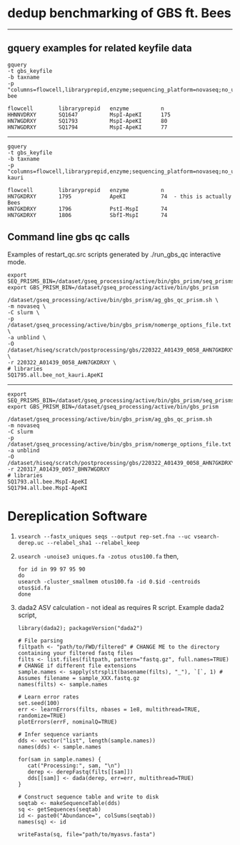 # dedup benchmarking of GBS ft. Bees

---
## gquery examples for related keyfile data
```
gquery
-t gbs_keyfile
-b taxname
-p "columns=flowcell,libraryprepid,enzyme;sequencing_platform=novaseq;no_unpivot;group"
bee
```
```
flowcell        libraryprepid   enzyme          n
HHNNVDRXY       SQ1647          MspI-ApeKI      175
HN7WGDRXY       SQ1793          MspI-ApeKI      80
HN7WGDRXY       SQ1794          MspI-ApeKI      77
```
---
```
gquery
-t gbs_keyfile
-b taxname
-p "columns=flowcell,libraryprepid,enzyme;sequencing_platform=novaseq;no_unpivot;group"
kauri
```
```
flowcell        libraryprepid   enzyme          n
HN7GKDRXY       1795            ApeKI           74  - this is actually Bees
HN7GKDRXY       1796            PstI-MspI       74
HN7GKDRXY       1806            SbfI-MspI       74
```
## Command line gbs qc calls

Examples of restart_qc.src scripts generated by ./run_gbs_qc interactive mode.
```
export SEQ_PRISMS_BIN=/dataset/gseq_processing/active/bin/gbs_prism/seq_prisms
export GBS_PRISM_BIN=/dataset/gseq_processing/active/bin/gbs_prism

/dataset/gseq_processing/active/bin/gbs_prism/ag_gbs_qc_prism.sh \
-m novaseq \
-C slurm \
-p /dataset/gseq_processing/active/bin/gbs_prism/nomerge_options_file.txt \
-a unblind \
-O /dataset/hiseq/scratch/postprocessing/gbs/220322_A01439_0058_AHN7GKDRXY \
-r 220322_A01439_0058_AHN7GKDRXY \
# libraries
SQ1795.all.bee_not_kauri.ApeKI
```
---
```
export SEQ_PRISMS_BIN=/dataset/gseq_processing/active/bin/gbs_prism/seq_prisms
export GBS_PRISM_BIN=/dataset/gseq_processing/active/bin/gbs_prism

/dataset/gseq_processing/active/bin/gbs_prism/ag_gbs_qc_prism.sh 
-m novaseq 
-C slurm 
-p /dataset/gseq_processing/active/bin/gbs_prism/nomerge_options_file.txt 
-a unblind 
-O /dataset/hiseq/scratch/postprocessing/gbs/220322_A01439_0058_AHN7GKDRXY 
-r 220317_A01439_0057_BHN7WGDRXY 
# libraries
SQ1793.all.bee.MspI-ApeKI 
SQ1794.all.bee.MspI-ApeKI
```

# Dereplication Software

1. `vsearch --fastx_uniques seqs --output rep-set.fna --uc vsearch-derep.uc --relabel_sha1 --relabel_keep`


2. `usearch -unoise3 uniques.fa -zotus otus100.fa`
    then,
    ```
   for id in 99 97 95 90
   do
   usearch -cluster_smallmem otus100.fa -id 0.$id -centroids otus$id.fa
   done
   ```
   
3. dada2 ASV calculation - not ideal as requires R script.
    Example dada2 script,
    ```
    library(dada2); packageVersion("dada2")
    
    # File parsing
    filtpath <- "path/to/FWD/filtered" # CHANGE ME to the directory containing your filtered fastq files
    filts <- list.files(filtpath, pattern="fastq.gz", full.names=TRUE) # CHANGE if different file extensions
    sample.names <- sapply(strsplit(basename(filts), "_"), `[`, 1) # Assumes filename = sample_XXX.fastq.gz
    names(filts) <- sample.names
    
    # Learn error rates
    set.seed(100)
    err <- learnErrors(filts, nbases = 1e8, multithread=TRUE, randomize=TRUE)
    plotErrors(errF, nominalQ=TRUE)
   
    # Infer sequence variants
    dds <- vector("list", length(sample.names))
    names(dds) <- sample.names
   
    for(sam in sample.names) {
       cat("Processing:", sam, "\n")
       derep <- derepFastq(filts[[sam]])
       dds[[sam]] <- dada(derep, err=err, multithread=TRUE)
    }
    
    # Construct sequence table and write to disk
    seqtab <- makeSequenceTable(dds)
    sq <- getSequences(seqtab)
    id <- paste0("Abundance=", colSums(seqtab))
    names(sq) <- id
    
    writeFasta(sq, file="path/to/myasvs.fasta")
   
   ```